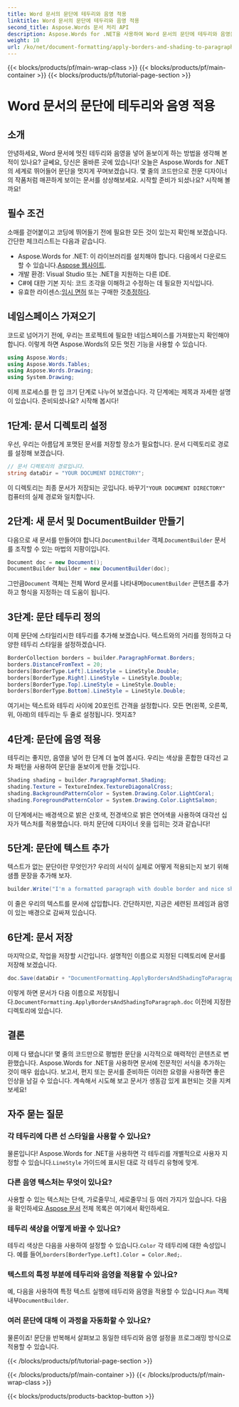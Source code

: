 ```yaml
---
title: Word 문서의 문단에 테두리와 음영 적용
linktitle: Word 문서의 문단에 테두리와 음영 적용
second_title: Aspose.Words 문서 처리 API
description: Aspose.Words for .NET을 사용하여 Word 문서의 문단에 테두리와 음영을 적용합니다. 단계별 가이드를 따라 문서 서식을 개선하세요.
weight: 10
url: /ko/net/document-formatting/apply-borders-and-shading-to-paragraph/
---
```


{{< blocks/products/pf/main-wrap-class >}}
{{< blocks/products/pf/main-container >}}
{{< blocks/products/pf/tutorial-page-section >}}

# Word 문서의 문단에 테두리와 음영 적용

## 소개

안녕하세요, Word 문서에 멋진 테두리와 음영을 넣어 돋보이게 하는 방법을 생각해 본 적이 있나요? 글쎄요, 당신은 올바른 곳에 있습니다! 오늘은 Aspose.Words for .NET의 세계로 뛰어들어 문단을 멋지게 꾸며보겠습니다. 몇 줄의 코드만으로 전문 디자이너의 작품처럼 매끈하게 보이는 문서를 상상해보세요. 시작할 준비가 되셨나요? 시작해 볼까요!

## 필수 조건

소매를 걷어붙이고 코딩에 뛰어들기 전에 필요한 모든 것이 있는지 확인해 보겠습니다. 간단한 체크리스트는 다음과 같습니다.

-  Aspose.Words for .NET: 이 라이브러리를 설치해야 합니다. 다음에서 다운로드할 수 있습니다.[Aspose 웹사이트](https://releases.aspose.com/words/net/).
- 개발 환경: Visual Studio 또는 .NET을 지원하는 다른 IDE.
- C#에 대한 기본 지식: 코드 조각을 이해하고 수정하는 데 필요한 지식입니다.
- 유효한 라이센스:[임시 면허](https://purchase.aspose.com/temporary-license/) 또는 구매한 것[추정하다](https://purchase.aspose.com/buy).

## 네임스페이스 가져오기

코드로 넘어가기 전에, 우리는 프로젝트에 필요한 네임스페이스를 가져왔는지 확인해야 합니다. 이렇게 하면 Aspose.Words의 모든 멋진 기능을 사용할 수 있습니다.

```csharp
using Aspose.Words;
using Aspose.Words.Tables;
using Aspose.Words.Drawing;
using System.Drawing;
```

이제 프로세스를 한 입 크기 단계로 나누어 보겠습니다. 각 단계에는 제목과 자세한 설명이 있습니다. 준비되셨나요? 시작해 봅시다!

## 1단계: 문서 디렉토리 설정

우선, 우리는 아름답게 포맷된 문서를 저장할 장소가 필요합니다. 문서 디렉토리로 경로를 설정해 보겠습니다.

```csharp
// 문서 디렉토리의 경로입니다.
string dataDir = "YOUR DOCUMENT DIRECTORY";
```

 이 디렉토리는 최종 문서가 저장되는 곳입니다. 바꾸기`"YOUR DOCUMENT DIRECTORY"` 컴퓨터의 실제 경로와 일치합니다.

## 2단계: 새 문서 및 DocumentBuilder 만들기

 다음으로 새 문서를 만들어야 합니다.`DocumentBuilder` 객체.`DocumentBuilder` 문서를 조작할 수 있는 마법의 지팡이입니다.

```csharp
Document doc = new Document();
DocumentBuilder builder = new DocumentBuilder(doc);
```

 그만큼`Document` 객체는 전체 Word 문서를 나타내며`DocumentBuilder` 콘텐츠를 추가하고 형식을 지정하는 데 도움이 됩니다.

## 3단계: 문단 테두리 정의

이제 문단에 스타일리시한 테두리를 추가해 보겠습니다. 텍스트와의 거리를 정의하고 다양한 테두리 스타일을 설정하겠습니다.

```csharp
BorderCollection borders = builder.ParagraphFormat.Borders;
borders.DistanceFromText = 20;
borders[BorderType.Left].LineStyle = LineStyle.Double;
borders[BorderType.Right].LineStyle = LineStyle.Double;
borders[BorderType.Top].LineStyle = LineStyle.Double;
borders[BorderType.Bottom].LineStyle = LineStyle.Double;
```

여기서는 텍스트와 테두리 사이에 20포인트 간격을 설정합니다. 모든 면(왼쪽, 오른쪽, 위, 아래)의 테두리는 두 줄로 설정됩니다. 멋지죠?

## 4단계: 문단에 음영 적용

테두리는 좋지만, 음영을 넣어 한 단계 더 높여 봅시다. 우리는 색상을 혼합한 대각선 교차 패턴을 사용하여 문단을 돋보이게 만들 것입니다.

```csharp
Shading shading = builder.ParagraphFormat.Shading;
shading.Texture = TextureIndex.TextureDiagonalCross;
shading.BackgroundPatternColor = System.Drawing.Color.LightCoral;
shading.ForegroundPatternColor = System.Drawing.Color.LightSalmon;
```

이 단계에서는 배경색으로 밝은 산호색, 전경색으로 밝은 연어색을 사용하여 대각선 십자가 텍스처를 적용했습니다. 마치 문단에 디자이너 옷을 입히는 것과 같습니다!

## 5단계: 문단에 텍스트 추가

텍스트가 없는 문단이란 무엇인가? 우리의 서식이 실제로 어떻게 적용되는지 보기 위해 샘플 문장을 추가해 보자.

```csharp
builder.Write("I'm a formatted paragraph with double border and nice shading.");
```

이 줄은 우리의 텍스트를 문서에 삽입합니다. 간단하지만, 지금은 세련된 프레임과 음영이 있는 배경으로 감싸져 있습니다.

## 6단계: 문서 저장

마지막으로, 작업을 저장할 시간입니다. 설명적인 이름으로 지정된 디렉토리에 문서를 저장해 보겠습니다.

```csharp
doc.Save(dataDir + "DocumentFormatting.ApplyBordersAndShadingToParagraph.doc");
```

 이렇게 하면 문서가 다음 이름으로 저장됩니다.`DocumentFormatting.ApplyBordersAndShadingToParagraph.doc` 이전에 지정한 디렉토리에 있습니다.

## 결론

이제 다 됐습니다! 몇 줄의 코드만으로 평범한 문단을 시각적으로 매력적인 콘텐츠로 변환했습니다. Aspose.Words for .NET을 사용하면 문서에 전문적인 서식을 추가하는 것이 매우 쉽습니다. 보고서, 편지 또는 문서를 준비하든 이러한 요령을 사용하면 좋은 인상을 남길 수 있습니다. 계속해서 시도해 보고 문서가 생동감 있게 표현되는 것을 지켜보세요!

## 자주 묻는 질문

### 각 테두리에 다른 선 스타일을 사용할 수 있나요?  
 물론입니다! Aspose.Words for .NET을 사용하면 각 테두리를 개별적으로 사용자 지정할 수 있습니다.`LineStyle` 가이드에 표시된 대로 각 테두리 유형에 맞게.

### 다른 음영 텍스처는 무엇이 있나요?  
 사용할 수 있는 텍스처는 단색, 가로줄무늬, 세로줄무늬 등 여러 가지가 있습니다. 다음을 확인하세요.[Aspose 문서](https://reference.aspose.com/words/net/) 전체 목록은 여기에서 확인하세요.

### 테두리 색상을 어떻게 바꿀 수 있나요?  
 테두리 색상은 다음을 사용하여 설정할 수 있습니다.`Color` 각 테두리에 대한 속성입니다. 예를 들어,`borders[BorderType.Left].Color = Color.Red;`.

### 텍스트의 특정 부분에 테두리와 음영을 적용할 수 있나요?  
 예, 다음을 사용하여 특정 텍스트 실행에 테두리와 음영을 적용할 수 있습니다.`Run` 객체 내부`DocumentBuilder`.

### 여러 문단에 대해 이 과정을 자동화할 수 있나요?  
물론이죠! 문단을 반복해서 살펴보고 동일한 테두리와 음영 설정을 프로그래밍 방식으로 적용할 수 있습니다.

{{< /blocks/products/pf/tutorial-page-section >}}

{{< /blocks/products/pf/main-container >}}
{{< /blocks/products/pf/main-wrap-class >}}

{{< blocks/products/products-backtop-button >}}
